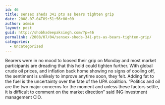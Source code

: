 ```yaml
---
id: 46
title: sensex sheds 341 pts as bears tighten grip
date: 2008-07-04T09:51:56+00:00
author: admin
layout: post
guid: http://shobhadeepaksingh.com/?p=46
permalink: /2008/07/04/sensex-sheds-341-pts-as-bears-tighten-grip/
categories:
  - Uncategorized
---
```

Bearers were in no mood to loosed their grip on Monday and most market  participants are dreading that this hold could tighten further. With global crude oil prices, and inflation back home showing no signs of cooling off, the sentiment is unlikely to improve anytime soon, they felt. Adding fat to the fuel is the uncertainty over the fate of the UPA coalition. &#8220;Politics and oil are the two major concerns for the moment and unless these factors settle, it is difficult to comment on the market direction&#8221; said ING investment management CIO.